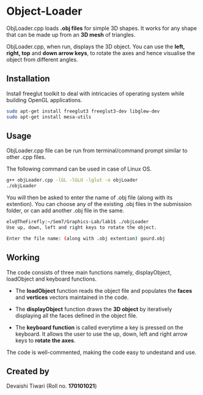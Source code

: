 # Object-Loader

ObjLoader.cpp loads **.obj files** for simple 3D shapes. It works for any shape that can be made up from an **3D mesh** of triangles.

ObjLoader.cpp, when run, displays the 3D object. You can use the **left, right, top** and **down arrow keys**, to rotate the axes and hence visualise the object from different angles.

## Installation

Install freeglut toolkit to deal with intricacies of operating system while building OpenGL applications.

```bash
sudo apt-get install freeglut3 freeglut3-dev libglew-dev
sudo apt-get install mesa-utils
```

## Usage

ObjLoader.cpp file can be run from terminal/command prompt similar to other .cpp files.

The following command can be used in case of Linux OS.
```bash
g++ objLoader.cpp -lGL -lGLU -lglut -o objLoader
./objLoader
```
You will then be asked to enter the name of .obj file (along with its extention). You can choose any of the existing .obj files in the submission folder, or can add another .obj file in the same.
```bash
elv@TheFirefly:~/Sem7/Graphics-Lab/lab1$ ./objLoader 
Use up, down, left and right keys to rotate the object.

Enter the file name: (along with .obj extention) gourd.obj
```

## Working
The code consists of three main functions namely, displayObject, loadObject and keyboard functions.

* The **loadObject** function reads the object file and populates the **faces** and **vertices** vectors maintained in the code.

* The **displayObject** function draws the **3D object** by iteratively displaying all the faces defined in the object file. 

* The **keyboard function** is called everytime a key is pressed on the keyboard. It allows the user to use the up, down, left and right arrow keys to **rotate the axes**.

The code is well-commented, making the code easy to undestand and use.
 

## Created by
Devaishi Tiwari (Roll no. **170101021**)